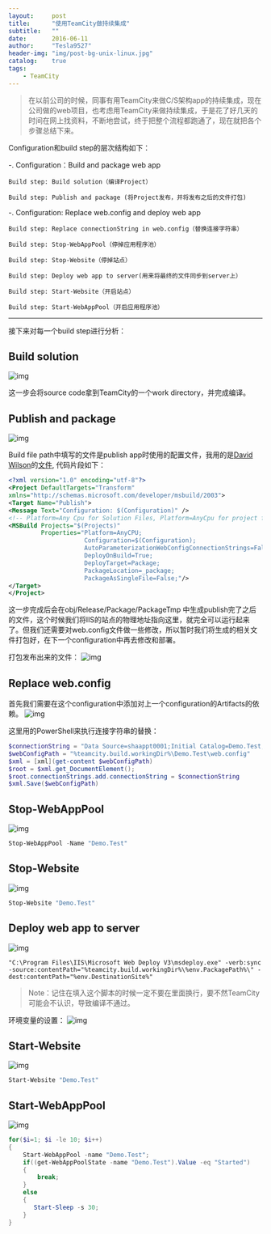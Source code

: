 ```yaml
---
layout:     post
title:      "使用TeamCity做持续集成"
subtitle:   ""
date:       2016-06-11
author:     "Tesla9527"
header-img: "img/post-bg-unix-linux.jpg"
catalog:    true
tags:
    - TeamCity
---
```


>在以前公司的时候，同事有用TeamCity来做C/S架构app的持续集成，现在公司做的web项目，也考虑用TeamCity来做持续集成，于是花了好几天的时间在网上找资料，不断地尝试，终于把整个流程都跑通了，现在就把各个步骤总结下来。

Configuration和build step的层次结构如下：

-. Configuration：Build and package web app

    Build step: Build solution（编译Project）

    Build step: Publish and package (将Project发布，并将发布之后的文件打包)

-. Configuration: Replace web.config and deploy web app

    Build step: Replace connectionString in web.config（替换连接字符串）

    Build step: Stop-WebAppPool（停掉应用程序池）

    Build step: Stop-Website（停掉站点）

    Build step: Deploy web app to server(用来将最终的文件同步到server上）

    Build step: Start-Website（开启站点）

    Build step: Start-WebAppPool（开启应用程序池）

---

接下来对每一个build step进行分析：

## Build solution
![img](/img/in-post/teamcity1.jpg)

这一步会将source code拿到TeamCity的一个work directory，并完成编译。

## Publish and package
![img](/img/in-post/teamcity2.jpg)

Build file path中填写的文件是publish app时使用的配置文件，我用的是[David Wilson](https://essenceofcode.com/about/)的[文件](https://essenceofcode.com/2012/08/20/using-msbuild-and-team-city-for-deployments-part-2-continuous-integration-build-and-verify/),
代码片段如下：

```xml
<?xml version="1.0" encoding="utf-8"?>
<Project DefaultTargets="Transform"
xmlns="http://schemas.microsoft.com/developer/msbuild/2003">
<Target Name="Publish">
<Message Text="Configuration: $(Configuration)" />
<!-- Platform=Any Cpu for Solution Files, Platform=AnyCpu for project files-->
<MSBuild Projects="$(Projects)"
         Properties="Platform=AnyCPU;
                     Configuration=$(Configuration);
                     AutoParameterizationWebConfigConnectionStrings=False;
                     DeployOnBuild=True;
                     DeployTarget=Package;
                     PackageLocation=_package;
                     PackageAsSingleFile=False;"/>
</Target>
</Project>
```

这一步完成后会在obj/Release/Package/PackageTmp 中生成publish完了之后的文件，这个时候我们将IIS的站点的物理地址指向这里，就完全可以运行起来了。但我们还需要对web.config文件做一些修改，所以暂时我们将生成的相关文件打包好，在下一个configuration中再去修改和部署。

打包发布出来的文件：
![img](/img/in-post/teamcity3.jpg)

## Replace web.config

首先我们需要在这个configuration中添加对上一个configuration的Artifacts的依赖。
![img](/img/in-post/teamcity4.jpg)

这里用的PowerShell来执行连接字符串的替换：

```powershell
$connectionString = "Data Source=shaappt0001;Initial Catalog=Demo.Test;Persist Security Info=true;User ID=YourAccount;PWD=YourPassword;Packet Size=4096;"
$webConfigPath = "%teamcity.build.workingDir%\Demo.Test\web.config"
$xml = [xml](get-content $webConfigPath)
$root = $xml.get_DocumentElement();
$root.connectionStrings.add.connectionString = $connectionString
$xml.Save($webConfigPath)
```

## Stop-WebAppPool
![img](/img/in-post/teamcity5.jpg)

```powershell
Stop-WebAppPool -Name "Demo.Test"
```

## Stop-Website
![img](/img/in-post/teamcity6.jpg)

```powershell
Stop-Website "Demo.Test"
```

## Deploy web app to server
![img](/img/in-post/teamcity7.jpg)

```
"C:\Program Files\IIS\Microsoft Web Deploy V3\msdeploy.exe" -verb:sync -source:contentPath="%teamcity.build.workingDir%\%env.PackagePath%\" -dest:contentPath="%env.DestinationSite%"
```
>Note：记住在填入这个脚本的时候一定不要在里面换行，要不然TeamCity可能会不认识，导致编译不通过。

环境变量的设置：
![img](/img/in-post/teamcity10.jpg)

## Start-Website
![img](/img/in-post/teamcity8.jpg)

```powershell
Start-Website "Demo.Test"
```

## Start-WebAppPool
![img](/img/in-post/teamcity9.jpg)

```powershell
for($i=1; $i -le 10; $i++)
{
    Start-WebAppPool -name "Demo.Test";
    if((get-WebAppPoolState -name "Demo.Test").Value -eq "Started")
    {
        break;
    }
    else
    {
       Start-Sleep -s 30;
    }     
}
```
